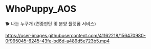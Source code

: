 # WhoPuppy_AOS
:dog2: 나는 누구개  (견종판단 및 분양 플랫폼 서비스)



https://user-images.githubusercontent.com/41162218/156470980-0f995045-6245-43fe-bd6d-a489d5e723b5.mp4

